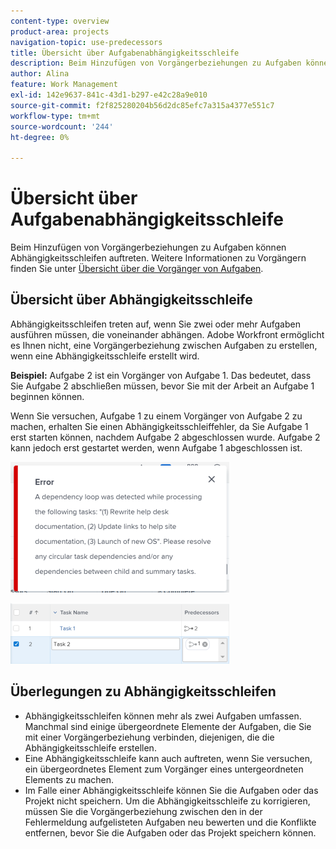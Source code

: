 ```yaml
---
content-type: overview
product-area: projects
navigation-topic: use-predecessors
title: Übersicht über Aufgabenabhängigkeitsschleife
description: Beim Hinzufügen von Vorgängerbeziehungen zu Aufgaben können Abhängigkeitsschleifen auftreten. Weitere Informationen zu Vorgängern finden Sie unter Übersicht über Aufgabenvorstufen .
author: Alina
feature: Work Management
exl-id: 142e9637-841c-43d1-b297-e42c28a9e010
source-git-commit: f2f825280204b56d2dc85efc7a315a4377e551c7
workflow-type: tm+mt
source-wordcount: '244'
ht-degree: 0%

---
```


# Übersicht über Aufgabenabhängigkeitsschleife

Beim Hinzufügen von Vorgängerbeziehungen zu Aufgaben können Abhängigkeitsschleifen auftreten. Weitere Informationen zu Vorgängern finden Sie unter [Übersicht über die Vorgänger von Aufgaben](../../../manage-work/tasks/use-prdcssrs/predecessors-overview.md).

## Übersicht über Abhängigkeitsschleife

Abhängigkeitsschleifen treten auf, wenn Sie zwei oder mehr Aufgaben ausführen müssen, die voneinander abhängen. Adobe Workfront ermöglicht es Ihnen nicht, eine Vorgängerbeziehung zwischen Aufgaben zu erstellen, wenn eine Abhängigkeitsschleife erstellt wird.

**Beispiel:** Aufgabe 2 ist ein Vorgänger von Aufgabe 1. Das bedeutet, dass Sie Aufgabe 2 abschließen müssen, bevor Sie mit der Arbeit an Aufgabe 1 beginnen können.

Wenn Sie versuchen, Aufgabe 1 zu einem Vorgänger von Aufgabe 2 zu machen, erhalten Sie einen Abhängigkeitsschleiffehler, da Sie Aufgabe 1 erst starten können, nachdem Aufgabe 2 abgeschlossen wurde. Aufgabe 2 kann jedoch erst gestartet werden, wenn Aufgabe 1 abgeschlossen ist.

![](assets/dependency-loop-error-message-350x209.png)

![](assets/dependency-loop-in-task-list-nwe-350x97.png)

## Überlegungen zu Abhängigkeitsschleifen

* Abhängigkeitsschleifen können mehr als zwei Aufgaben umfassen. Manchmal sind einige übergeordnete Elemente der Aufgaben, die Sie mit einer Vorgängerbeziehung verbinden, diejenigen, die die Abhängigkeitsschleife erstellen.
* Eine Abhängigkeitsschleife kann auch auftreten, wenn Sie versuchen, ein übergeordnetes Element zum Vorgänger eines untergeordneten Elements zu machen.
* Im Falle einer Abhängigkeitsschleife können Sie die Aufgaben oder das Projekt nicht speichern. Um die Abhängigkeitsschleife zu korrigieren, müssen Sie die Vorgängerbeziehung zwischen den in der Fehlermeldung aufgelisteten Aufgaben neu bewerten und die Konflikte entfernen, bevor Sie die Aufgaben oder das Projekt speichern können.

 
